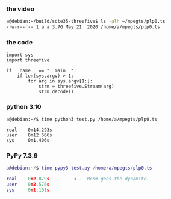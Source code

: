 ### the video
```sh
a@debian:~/build/scte35-threefive$ ls -alh ~/mpegts/plp0.ts
-rw-r--r-- 1 a a 3.7G May 21  2020 /home/a/mpegts/plp0.ts
```

### the code
```python3
import sys
import threefive

if __name__ == "__main__":
    if len(sys.argv) > 1:
        for arg in sys.argv[1:]:
            strm = threefive.Stream(arg)
            strm.decode()
```
### python 3.10 
```py3
a@debian:~/$ time python3 test.py /home/a/mpegts/plp0.ts

real	0m14.293s
user	0m12.666s
sys     0m1.406s

```
### PyPy 7.3.9

```lua
a@debian:~/$ time pypy3 test.py /home/a/mpegts/plp0.ts

real	0m2.879s         <--  Boom goes the dynamite.
user	0m2.576s
sys	    0m1.101s
```
